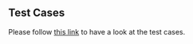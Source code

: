 ## Test Cases ##

Please follow [this link](https://docs.google.com/spreadsheet/pub?key=0Ahfz6IWHxBYgdG45U3A1aHR3ZnF6aldKclpfaWNzZEE&single=true&gid=0&output=html) to have a look at the test cases.